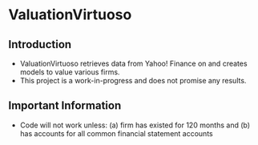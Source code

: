 # ValuationVirtuoso
## Introduction
- ValuationVirtuoso retrieves data from Yahoo! Finance on and creates models to value various firms.
- This project is a work-in-progress and does not promise any results.
## Important Information
- Code will not work unless: (a) firm has existed for 120 months and (b) has accounts for all common financial statement accounts
